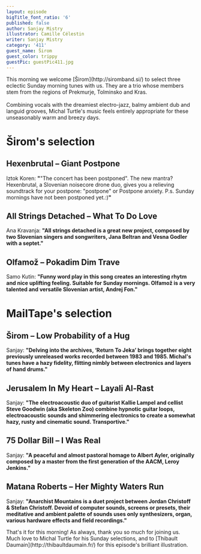 ```yaml
---
layout: episode
bigTitle_font_ratio: '6'
published: false
author: Sanjay Mistry
illustrator: Camille Célestin
writer: Sanjay Mistry
category: '411'
guest_name: Širom
guest_color: trippy
guestPic: guestPic411.jpg
---
```

<p id="introduction">This morning we welcome [Širom](http://siromband.si/) to select three eclectic Sunday morning tunes with us. They are a trio whose members stem from the regions of Prekmurje, Tolminsko and Kras. 
<br><br>
Combining vocals with the dreamiest electro-jazz, balmy ambient dub and languid grooves, Michal Turtle's music feels entirely appropriate for these unseasonably warm and breezy days.
</p>


# Širom's selection

## Hexenbrutal – Giant Postpone
Iztok Koren: **"**"The concert has been postponed". The new mantra? Hexenbrutal, a Slovenian noisecore drone duo, gives you a relieving soundtrack for your postpone: "postpone" or Postpone anxiety. P.s. Sunday mornings have not been postponed yet.:)**"**

## All Strings Detached – What To Do Love
Ana Kravanja: **"**All strings detached is a great new project, composed by two Slovenian singers and songwriters, Jana Beltran and Vesna Godler with a septet.**"**

## Olfamož – Pokadim Dim Trave
Samo Kutin: **"**Funny word play in this song creates an interesting rhytm and nice uplifting feeling. Suitable for Sunday mornings. Olfamož is a very talented and versatile Slovenian artist, Andrej Fon.**"**


# MailTape's selection

## Širom – Low Probability of a Hug
Sanjay: **"**Delving into the archives, ‘Return To Jeka’ brings together eight previously unreleased works recorded between 1983 and 1985. Michal's tunes have a hazy fidelity, flitting nimbly between electronics and layers of hand drums.**"**

## Jerusalem In My Heart – Layali Al-Rast
Sanjay: **"**The electroacoustic duo of guitarist Kallie Lampel and cellist Steve Goodwin (aka Skeleton Zoo) combine hypnotic guitar loops, electroacoustic sounds and shimmering electronics to create a somewhat hazy, rusty and cinematic sound. Transportive.**"**

## 75 Dollar Bill – I Was Real
Sanjay: **"**A peaceful and almost pastoral homage to Albert Ayler, originally composed by a master from the first generation of the AACM, Leroy Jenkins.**"**

## Matana Roberts – Her Mighty Waters Run
Sanjay: **"**Anarchist Mountains is a duet project between Jordan Christoff & Stefan Christoff. Devoid of computer sounds, screens or presets, their meditative and ambient palette of sounds uses only synthesizers, organ, various hardware effects and field recordings.**"**


<p id="outroduction">That's it for this morning! As always, thank you so much for joining us. Much love to Michal Turtle for his Sunday selections, and to [Thibault Daumain](http://thibaultdaumain.fr/) for this episode's brilliant illustration.</p>
